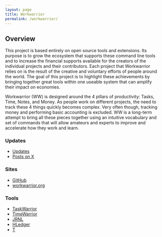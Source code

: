 ```yaml
---
layout: page
title: Workwarrior
permalink: /workwarrior/
---
```



<div class="home-columns">
  <div class="column-left">
<div class="home">
<h2>Overview</h2>
 This project is based entirely on open source tools and extensions. Its purpose is to grow the ecosystem that supports these command line tools and to increase the financial supports available for the creators of the individual projects and their contributors. Each project that Workwarrior relies on is the result of the creative and voluntary efforts of people around the world. The goal of this project is to highlight these achievements by bringing together great tools within one useable system that can amplify their impact on economies.

Workwarrior (WW) is designed around the 4 pillars of productivity: Tasks, Time, Notes, and Money. As people work on different projects, the need to track these 4 things quickly becomes complex. Very often though, tracking money and performing basic accounting is excluded. WW is a long-term attempt to bring all these pieces together using an intuitive vocabulary and set of commands that will allow amateurs and experts to improve and accelerate how they work and learn.
</div>
</div>


 <div class="column-right">
<h3>Updates</h3>
<ul>
    <li>
      <a href="categories/workwarrior/">Updates</a></li>
    <li>
      <a href="https://x.com/workwarrior">Posts on X</a></li>
</ul>

<h3>Sites</h3>
<ul>
    <li>
      <a href="https://github.com/babbworks/workwarrior">GitHub</a></li>
    <li>
      <a href="https://workwarrior.org">workwarrior.org</a></li>
</ul>
<h3>Tools</h3>
<ul>
    <li>
      <a href="https://github.com/GothenburgBitFactory/taskwarrior">TaskWarrior</a></li>
    <li>
      <a href="https://github.com/GothenburgBitFactory/timewarrior">TimeWarrior</a></li>
    <li>
      <a href="https://github.com/jrnl-org/jrnl">JRNL</a></li>
    <li>
      <a href="https://github.com/simonmichael/hledger">HLedger</a></li>
    <li>
      <a href="http://ginatrapani.github.com/todo.txt-cli">T</a></li>
</ul>
  </div>
</div>